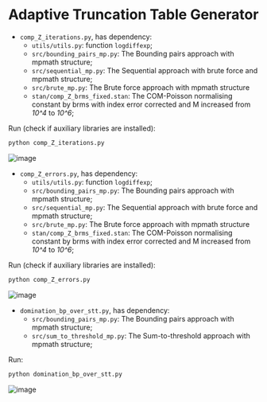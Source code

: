 # Adaptive Truncation Table Generator

- `comp_Z_iterations.py`, has dependency:
  - `utils/utils.py`: function `logdiffexp`;
  - `src/bounding_pairs_mp.py`: The Bounding pairs approach with mpmath structure;
  - `src/sequential_mp.py`: The Sequential approach with brute force and mpmath structure;
  - `src/brute_mp.py`: The Brute force approach with mpmath structure
  - `stan/comp_Z_brms_fixed.stan`: The COM-Poisson normalising constant by brms with index error corrected and M increased from _10^4_ to _10^6_;

Run (check if auxiliary libraries are installed):
```bash
python comp_Z_iterations.py
```

![image](https://github.com/user-attachments/assets/d6cdf301-8cd9-46f4-b7cf-b25ab33a637c)

- `comp_Z_errors.py`, has dependency:
  - `utils/utils.py`: function `logdiffexp`;
  - `src/bounding_pairs_mp.py`: The Bounding pairs approach with mpmath structure;
  - `src/sequential_mp.py`: The Sequential approach with brute force and mpmath structure;
  - `src/brute_mp.py`: The Brute force approach with mpmath structure
  - `stan/comp_Z_brms_fixed.stan`: The COM-Poisson normalising constant by brms with index error corrected and M increased from _10^4_ to _10^6_;

Run (check if auxiliary libraries are installed):
```bash
python comp_Z_errors.py
```
![image](https://github.com/user-attachments/assets/abc0e82d-6409-42d2-ac67-6e5faf0aae63)

- `domination_bp_over_stt.py`, has dependency:
  - `src/bounding_pairs_mp.py`: The Bounding pairs approach with mpmath structure;
  - `src/sum_to_threshold_mp.py`: The Sum-to-threshold approach with mpmath structure;

Run:

```bash
python domination_bp_over_stt.py
```

![image](https://github.com/user-attachments/assets/990b1f49-02a7-4091-a415-e48686614627)

